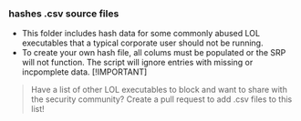 ### hashes .csv source files
- This folder includes hash data for some commonly abused LOL executables that a typical corporate user should not be running.  
- To create your own hash file, all colums must be populated or the SRP will not function.  The script will ignore entries with missing or incpomplete data.
[!IMPORTANT]
> Have a list of other LOL executables to block and want to share with the security community?
  > Create a pull request to add .csv files to this list!
